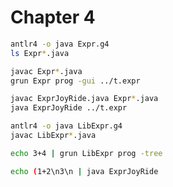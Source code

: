 # Chapter 4

```sh
antlr4 -o java Expr.g4
ls Expr*.java

javac Expr*.java
grun Expr prog -gui ../t.expr
```

```sh
javac ExprJoyRide.java Expr*.java
java ExprJoyRide ../t.expr
```

```sh
antlr4 -o java LibExpr.g4
javac LibExpr*.java

echo 3+4 | grun LibExpr prog -tree
```

```sh
echo (1+2\n3\n | java ExprJoyRide
```
